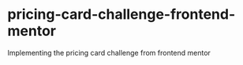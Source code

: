 # pricing-card-challenge-frontend-mentor
Implementing the pricing card challenge from frontend mentor
